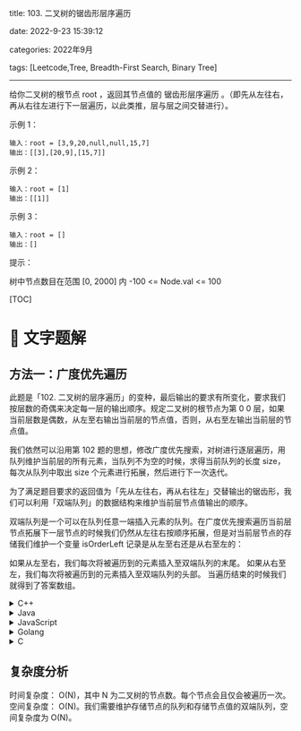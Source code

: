 
title: 103. 二叉树的锯齿形层序遍历

date: 2022-9-23 15:39:12

categories: 2022年9月

tags: [Leetcode,Tree, Breadth-First Search, Binary Tree]

---

给你二叉树的根节点 root ，返回其节点值的 锯齿形层序遍历 。（即先从左往右，再从右往左进行下一层遍历，以此类推，层与层之间交替进行）。




<!-- more -->


示例 1：

    输入：root = [3,9,20,null,null,15,7]
    输出：[[3],[20,9],[15,7]]

示例 2：

    输入：root = [1]
    输出：[[1]]
示例 3：

    输入：root = []
    输出：[]


提示：

树中节点数目在范围 [0, 2000] 内
-100 <= Node.val <= 100


[TOC]

# 📖 文字题解

## 方法一：广度优先遍历

此题是「102. 二叉树的层序遍历」的变种，最后输出的要求有所变化，要求我们按层数的奇偶来决定每一层的输出顺序。规定二叉树的根节点为第 
0
0 层，如果当前层数是偶数，从左至右输出当前层的节点值，否则，从右至左输出当前层的节点值。

我们依然可以沿用第 102 题的思想，修改广度优先搜索，对树进行逐层遍历，用队列维护当前层的所有元素，当队列不为空的时候，求得当前队列的长度 size，每次从队列中取出 size 个元素进行拓展，然后进行下一次迭代。

为了满足题目要求的返回值为「先从左往右，再从右往左」交替输出的锯齿形，我们可以利用「双端队列」的数据结构来维护当前层节点值输出的顺序。

双端队列是一个可以在队列任意一端插入元素的队列。在广度优先搜索遍历当前层节点拓展下一层节点的时候我们仍然从左往右按顺序拓展，但是对当前层节点的存储我们维护一个变量 isOrderLeft 记录是从左至右还是从右至左的：

如果从左至右，我们每次将被遍历到的元素插入至双端队列的末尾。
如果从右至左，我们每次将被遍历到的元素插入至双端队列的头部。
当遍历结束的时候我们就得到了答案数组。


<details>
    <summary>C++</summary>
    
```
class Solution {
public:
    vector<vector<int>> zigzagLevelOrder(TreeNode* root) {
        vector<vector<int>> ans;
        if (!root) {
            return ans;
        }

        queue<TreeNode*> nodeQueue;
        nodeQueue.push(root);
        bool isOrderLeft = true;

        while (!nodeQueue.empty()) {
            deque<int> levelList;
            int size = nodeQueue.size();
            for (int i = 0; i < size; ++i) {
                auto node = nodeQueue.front();
                nodeQueue.pop();
                if (isOrderLeft) {
                    levelList.push_back(node->val);
                } else {
                    levelList.push_front(node->val);
                }
                if (node->left) {
                    nodeQueue.push(node->left);
                }
                if (node->right) {
                    nodeQueue.push(node->right);
                }
            }
            ans.emplace_back(vector<int>{levelList.begin(), levelList.end()});
            isOrderLeft = !isOrderLeft;
        }

        return ans;
    }
};
```
</details>

<details>
    <summary>Java</summary>
    
```
class Solution {
    public List<List<Integer>> zigzagLevelOrder(TreeNode root) {
        List<List<Integer>> ans = new LinkedList<List<Integer>>();
        if (root == null) {
            return ans;
        }

        Queue<TreeNode> nodeQueue = new ArrayDeque<TreeNode>();
        nodeQueue.offer(root);
        boolean isOrderLeft = true;

        while (!nodeQueue.isEmpty()) {
            Deque<Integer> levelList = new LinkedList<Integer>();
            int size = nodeQueue.size();
            for (int i = 0; i < size; ++i) {
                TreeNode curNode = nodeQueue.poll();
                if (isOrderLeft) {
                    levelList.offerLast(curNode.val);
                } else {
                    levelList.offerFirst(curNode.val);
                }
                if (curNode.left != null) {
                    nodeQueue.offer(curNode.left);
                }
                if (curNode.right != null) {
                    nodeQueue.offer(curNode.right);
                }
            }
            ans.add(new LinkedList<Integer>(levelList));
            isOrderLeft = !isOrderLeft;
        }

        return ans;
    }
}

```
</details>

<details>
    <summary>JavaScript</summary>
    
```
var zigzagLevelOrder = function(root) {
    if (!root) {
        return [];
    }

    const ans = [];
    const nodeQueue = [root];

    let isOrderLeft = true;

    while (nodeQueue.length) {
        let levelList = [];
        const size = nodeQueue.length;
        for (let i = 0; i < size; ++i) {
            const node = nodeQueue.shift();
            if (isOrderLeft) {
                levelList.push(node.val);
            } else {
                levelList.unshift(node.val);
            }
            if (node.left !== null) {
                nodeQueue.push(node.left);
            }
            if (node.right !== null) {
                nodeQueue.push(node.right);
            }
        }            
        ans.push(levelList);
        isOrderLeft = !isOrderLeft;
    }

    return ans;
};

```
</details>

<details>
    <summary>Golang</summary>
    
```
func zigzagLevelOrder(root *TreeNode) (ans [][]int) {
    if root == nil {
        return
    }
    queue := []*TreeNode{root}
    for level := 0; len(queue) > 0; level++ {
        vals := []int{}
        q := queue
        queue = nil
        for _, node := range q {
            vals = append(vals, node.Val)
            if node.Left != nil {
                queue = append(queue, node.Left)
            }
            if node.Right != nil {
                queue = append(queue, node.Right)
            }
        }
        // 本质上和层序遍历一样，我们只需要把奇数层的元素翻转即可
        if level%2 == 1 {
            for i, n := 0, len(vals); i < n/2; i++ {
                vals[i], vals[n-1-i] = vals[n-1-i], vals[i]
            }
        }
        ans = append(ans, vals)
    }
    return
}
```
</details>

<details>
    <summary>C</summary>
    
```
#define N 2000

int** zigzagLevelOrder(struct TreeNode* root, int* returnSize, int** returnColumnSizes) {
    *returnSize = 0;
    if (root == NULL) {
        return NULL;
    }
    int** ans = malloc(sizeof(int*) * N);
    *returnColumnSizes = malloc(sizeof(int) * N);
    struct TreeNode* nodeQueue[N];
    int left = 0, right = 0;
    nodeQueue[right++] = root;
    bool isOrderLeft = true;

    while (left < right) {
        int levelList[N * 2];
        int front = N, rear = N;
        int size = right - left;
        for (int i = 0; i < size; ++i) {
            struct TreeNode* node = nodeQueue[left++];
            if (isOrderLeft) {
                levelList[rear++] = node->val;
            } else {
                levelList[--front] = node->val;
            }
            if (node->left) {
                nodeQueue[right++] = node->left;
            }
            if (node->right) {
                nodeQueue[right++] = node->right;
            }
        }
        int* tmp = malloc(sizeof(int) * (rear - front));
        for (int i = 0; i < rear - front; i++) {
            tmp[i] = levelList[i + front];
        }
        ans[*returnSize] = tmp;
        (*returnColumnSizes)[*returnSize] = rear - front;
        (*returnSize)++;
        isOrderLeft = !isOrderLeft;
    }
    return ans;
} 
```
</details>

## 复杂度分析

时间复杂度：
O(N)，其中 N 为二叉树的节点数。每个节点会且仅会被遍历一次。
空间复杂度：
O(N)。我们需要维护存储节点的队列和存储节点值的双端队列，空间复杂度为 O(N)。


[^1]:https://leetcode.cn/problems/binary-tree-zigzag-level-order-traversal/solution/er-cha-shu-de-ju-chi-xing-ceng-xu-bian-l-qsun/